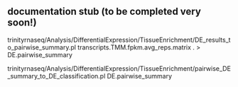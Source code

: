 ## documentation stub (to be completed very soon!)

trinityrnaseq/Analysis/DifferentialExpression/TissueEnrichment/DE_results_to_pairwise_summary.pl transcripts.TMM.fpkm.avg_reps.matrix . > DE.pairwise_summary

trinityrnaseq/Analysis/DifferentialExpression/TissueEnrichment/pairwise_DE_summary_to_DE_classification.pl DE.pairwise_summary
